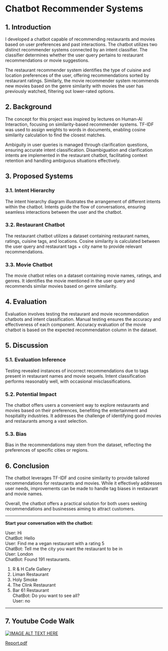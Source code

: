 # Chatbot Recommender Systems

## 1. Introduction
I developed a chatbot capable of recommending restaurants and movies based on user preferences and past interactions. The chatbot utilizes two distinct recommender systems connected by an intent classifier. The classifier determines whether the user query pertains to restaurant recommendations or movie suggestions. 

The restaurant recommender system identifies the type of cuisine and location preferences of the user, offering recommendations sorted by restaurant ratings. Similarly, the movie recommender system recommends new movies based on the genre similarity with movies the user has previously watched, filtering out lower-rated options.

## 2. Background
The concept for this project was inspired by lectures on Human-AI Interaction, focusing on similarity-based recommender systems. TF-IDF was used to assign weights to words in documents, enabling cosine similarity calculation to find the closest matches. 

Ambiguity in user queries is managed through clarification questions, ensuring accurate intent classification. Disambiguation and clarification intents are implemented in the restaurant chatbot, facilitating context retention and handling ambiguous situations effectively.

## 3. Proposed Systems
### 3.1. Intent Hierarchy
The intent hierarchy diagram illustrates the arrangement of different intents within the chatbot. Intents guide the flow of conversations, ensuring seamless interactions between the user and the chatbot.

### 3.2. Restaurant Chatbot
The restaurant chatbot utilizes a dataset containing restaurant names, ratings, cuisine tags, and locations. Cosine similarity is calculated between the user query and restaurant tags + city name to provide relevant recommendations.

### 3.3. Movie Chatbot
The movie chatbot relies on a dataset containing movie names, ratings, and genres. It identifies the movie mentioned in the user query and recommends similar movies based on genre similarity.

## 4. Evaluation
Evaluation involves testing the restaurant and movie recommendation chatbots and intent classification. Manual testing ensures the accuracy and effectiveness of each component. Accuracy evaluation of the movie chatbot is based on the expected recommendation column in the dataset.

## 5. Discussion
### 5.1. Evaluation Inference
Testing revealed instances of incorrect recommendations due to tags present in restaurant names and movie sequels. Intent classification performs reasonably well, with occasional misclassifications.

### 5.2. Potential Impact
The chatbot offers users a convenient way to explore restaurants and movies based on their preferences, benefiting the entertainment and hospitality industries. It addresses the challenge of identifying good movies and restaurants among a vast selection.

### 5.3. Bias
Bias in the recommendations may stem from the dataset, reflecting the preferences of specific cities or regions.

## 6. Conclusion
The chatbot leverages TF-IDF and cosine similarity to provide tailored recommendations for restaurants and movies. While it effectively addresses user needs, improvements can be made to handle tag biases in restaurant and movie names.

Overall, the chatbot offers a practical solution for both users seeking recommendations and businesses aiming to attract customers.

---

**Start your conversation with the chatbot:**

User: Hi  
ChatBot: Hello  
User: Find me a vegan restaurant with a rating 5  
ChatBot: Tell me the city you want the restaurant to be in  
User: London  
ChatBot: Found 191 restaurants.  
1. R & H Cafe Gallery  
2. Liman Restaurant  
3. Holy Smoke  
4. The Clink Restaurant  
5. Bar 61 Restaurant  
ChatBot: Do you want to see all?  
User: no  

---
## 7. Youtube Code Walk

[![IMAGE ALT TEXT HERE](https://img.youtube.com/vi/VZEVI8fNkyg/0.jpg)](https://www.youtube.com/watch?v=VZEVI8fNkyg)

[Report.pdf](https://github.com/deepak6174/ChatBot/files/15032433/Assignment.1.Report.pdf)


